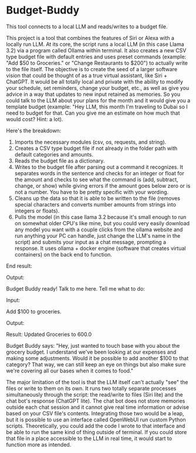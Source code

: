 # Budget-Buddy
This tool connects to a local LLM and reads/writes to a budget file.

This project is a tool that combines the features of Siri or Alexa with a locally run LLM. At its core, the script runs a local LLM (in this case Llama 3.2) via a program called Ollama within terminal. It also creates a new CSV type budget file with default entries and uses preset commands (example: "Add $50 to Groceries." or "Change Restaurants to $200") to actually write to the file itself.
The objective is to create the seed of a larger software vision that could be thought of as a true virtual assistant, like Siri + ChatGPT. It would be all totally local and private with the ability to modify your schedule, set reminders, change your budget, etc., as well as give you advice in a way that updates to new input retained as memories. So you could talk to the LLM about your plans for the month and it would give you a template budget (example: "Hey LLM, this month I'm traveling to Dubai so I need to budget for that. Can you give me an estimate on how much that would cost? Hint: a lot).

Here's the breakdown:

1. Imports the necessary modules (csv, os, requests, and string).
2. Creates a CSV type budget file if not already in the folder path with default categories and amounts.
3. Reads the budget file as a dictionary.
4. Writes to the budget file after parsing out a command it recognizes. It separates words in the sentence and checks for an integer or float for the amount and checks to see what the command is (add, subtract, change, or show) while giving errors if the amount goes below zero or is not a number. You have to be pretty specific with your wording.
5. Cleans up the data so that it is able to be written to the file (removes special characters and converts number amounts from strings into integers or floats).
6. Pulls the model (in this case llama 3.2 because it's small enough to run on somewhat older CPU's like mine, but you could very easily download any model you want with a couple clicks from the ollama website and run anything your PC can handle, just change the LLM's name in the script) and submits your input as a chat message, prompting a response. It uses ollama + docker engine (software that creates virtual containers) on the back end to function.


End result:

Output:

Budget Buddy ready! Talk to me here.
Tell me what to do: 

Input:

Add $100 to groceries.

Output:

Result: Updated Groceries to 600.0

Budget Buddy says: "Hey, just wanted to touch base with you about the grocery budget. I understand we've been looking at our expenses and making some adjustments. Would it be possible to add another $100 to that category? That way, we can still keep an eye on things but also make sure we're covering all our bases when it comes to food."


The major limitation of the tool is that the LLM itself can't actually "see" the files or write to them on its own. It runs two totally separate processes simultaneously through the script: the read/write to files (Siri lite) and the chat bot's response (ChatGPT lite). The chat bot does not store memories outside each chat session and it cannot give real time information or advise based on your CSV file's contents. Integrating those two would be a leap, but it is possible to use an interface called OpenWebUI run custom Python scripts. Theoretically, you could add the code I wrote to that interface and be able to run the same kind of thing outside of terminal. If you could store that file in a place accessible to the LLM in real time, it would start to function more as intended.
